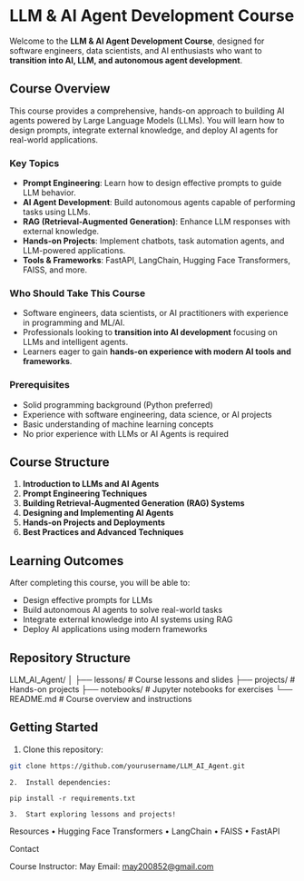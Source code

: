# LLM & AI Agent Development Course

Welcome to the **LLM & AI Agent Development Course**, designed for software engineers, data scientists, and AI enthusiasts who want to **transition into AI, LLM, and autonomous agent development**.

## Course Overview

This course provides a comprehensive, hands-on approach to building AI agents powered by Large Language Models (LLMs). You will learn how to design prompts, integrate external knowledge, and deploy AI agents for real-world applications.

### Key Topics

- **Prompt Engineering**: Learn how to design effective prompts to guide LLM behavior.
- **AI Agent Development**: Build autonomous agents capable of performing tasks using LLMs.
- **RAG (Retrieval-Augmented Generation)**: Enhance LLM responses with external knowledge.
- **Hands-on Projects**: Implement chatbots, task automation agents, and LLM-powered applications.
- **Tools & Frameworks**: FastAPI, LangChain, Hugging Face Transformers, FAISS, and more.

### Who Should Take This Course

- Software engineers, data scientists, or AI practitioners with experience in programming and ML/AI.
- Professionals looking to **transition into AI development** focusing on LLMs and intelligent agents.
- Learners eager to gain **hands-on experience with modern AI tools and frameworks**.

### Prerequisites

- Solid programming background (Python preferred)
- Experience with software engineering, data science, or AI projects
- Basic understanding of machine learning concepts
- No prior experience with LLMs or AI Agents is required

## Course Structure

1. **Introduction to LLMs and AI Agents**
2. **Prompt Engineering Techniques**
3. **Building Retrieval-Augmented Generation (RAG) Systems**
4. **Designing and Implementing AI Agents**
5. **Hands-on Projects and Deployments**
6. **Best Practices and Advanced Techniques**

## Learning Outcomes

After completing this course, you will be able to:

- Design effective prompts for LLMs
- Build autonomous AI agents to solve real-world tasks
- Integrate external knowledge into AI systems using RAG
- Deploy AI applications using modern frameworks

## Repository Structure

LLM_AI_Agent/
│
├── lessons/            # Course lessons and slides
├── projects/           # Hands-on projects
├── notebooks/          # Jupyter notebooks for exercises
└── README.md           # Course overview and instructions

## Getting Started

1. Clone this repository:
```bash
git clone https://github.com/yourusername/LLM_AI_Agent.git
```
	2.	Install dependencies:
```
pip install -r requirements.txt
```
	3.	Start exploring lessons and projects!

Resources
	•	Hugging Face Transformers
	•	LangChain
	•	FAISS
	•	FastAPI

Contact

Course Instructor: May
Email: may200852@gmail.com
